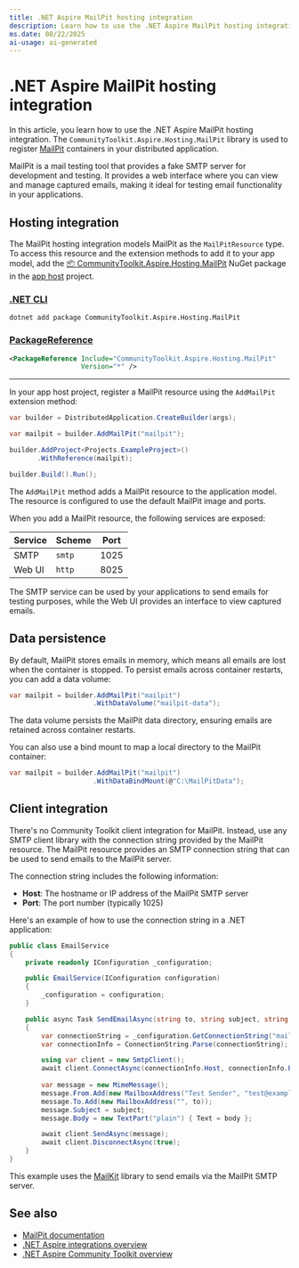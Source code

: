 ```yaml
---
title: .NET Aspire MailPit hosting integration
description: Learn how to use the .NET Aspire MailPit hosting integration to add MailPit containers to your distributed application.
ms.date: 08/22/2025
ai-usage: ai-generated
---
```


# .NET Aspire MailPit hosting integration

In this article, you learn how to use the .NET Aspire MailPit hosting integration. The `CommunityToolkit.Aspire.Hosting.MailPit` library is used to register [MailPit](https://mailpit.axllent.org/) containers in your distributed application.

MailPit is a mail testing tool that provides a fake SMTP server for development and testing. It provides a web interface where you can view and manage captured emails, making it ideal for testing email functionality in your applications.

## Hosting integration

The MailPit hosting integration models MailPit as the `MailPitResource` type. To access this resource and the extension methods to add it to your app model, add the [📦 CommunityToolkit.Aspire.Hosting.MailPit](https://nuget.org/packages/CommunityToolkit.Aspire.Hosting.MailPit) NuGet package in the [app host](../fundamentals/app-host-overview.md) project.

### [.NET CLI](#tab/dotnet-cli)

```dotnetcli
dotnet add package CommunityToolkit.Aspire.Hosting.MailPit
```

### [PackageReference](#tab/package-reference)

```xml
<PackageReference Include="CommunityToolkit.Aspire.Hosting.MailPit"
                  Version="*" />
```

---

In your app host project, register a MailPit resource using the `AddMailPit` extension method:

```csharp
var builder = DistributedApplication.CreateBuilder(args);

var mailpit = builder.AddMailPit("mailpit");

builder.AddProject<Projects.ExampleProject>()
       .WithReference(mailpit);

builder.Build().Run();
```

The `AddMailPit` method adds a MailPit resource to the application model. The resource is configured to use the default MailPit image and ports.

When you add a MailPit resource, the following services are exposed:

| Service | Scheme | Port |
|---------|--------|------|
| SMTP | `smtp` | 1025 |
| Web UI | `http` | 8025 |

The SMTP service can be used by your applications to send emails for testing purposes, while the Web UI provides an interface to view captured emails.

## Data persistence

By default, MailPit stores emails in memory, which means all emails are lost when the container is stopped. To persist emails across container restarts, you can add a data volume:

```csharp
var mailpit = builder.AddMailPit("mailpit")
                     .WithDataVolume("mailpit-data");
```

The data volume persists the MailPit data directory, ensuring emails are retained across container restarts.

You can also use a bind mount to map a local directory to the MailPit container:

```csharp
var mailpit = builder.AddMailPit("mailpit")
                     .WithDataBindMount(@"C:\MailPitData");
```

## Client integration

There's no Community Toolkit client integration for MailPit. Instead, use any SMTP client library with the connection string provided by the MailPit resource. The MailPit resource provides an SMTP connection string that can be used to send emails to the MailPit server.

The connection string includes the following information:

- **Host**: The hostname or IP address of the MailPit SMTP server
- **Port**: The port number (typically 1025)

Here's an example of how to use the connection string in a .NET application:

```csharp
public class EmailService
{
    private readonly IConfiguration _configuration;

    public EmailService(IConfiguration configuration)
    {
        _configuration = configuration;
    }

    public async Task SendEmailAsync(string to, string subject, string body)
    {
        var connectionString = _configuration.GetConnectionString("mailpit");
        var connectionInfo = ConnectionString.Parse(connectionString);

        using var client = new SmtpClient();
        await client.ConnectAsync(connectionInfo.Host, connectionInfo.Port, SecureSocketOptions.None);
        
        var message = new MimeMessage();
        message.From.Add(new MailboxAddress("Test Sender", "test@example.com"));
        message.To.Add(new MailboxAddress("", to));
        message.Subject = subject;
        message.Body = new TextPart("plain") { Text = body };

        await client.SendAsync(message);
        await client.DisconnectAsync(true);
    }
}
```

This example uses the [MailKit](https://nuget.org/packages/MailKit) library to send emails via the MailPit SMTP server.

## See also

- [MailPit documentation](https://mailpit.axllent.org/)
- [.NET Aspire integrations overview](../fundamentals/integrations-overview.md)
- [.NET Aspire Community Toolkit overview](overview.md)
